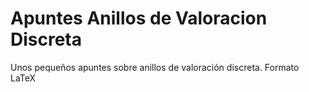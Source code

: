 # Apuntes Anillos de Valoracion Discreta

Unos pequeños apuntes  sobre anillos de valoración discreta. Formato LaTeX
